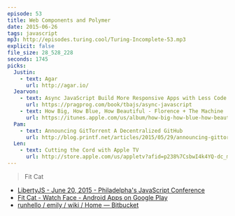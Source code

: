 ```yaml
---
episode: 53
title: Web Components and Polymer
date: 2015-06-26
tags: javascript
mp3: http://episodes.turing.cool/Turing-Incomplete-53.mp3
explicit: false
file_size: 28_528_228
seconds: 1745
picks:
  Justin:
    - text: Agar
      url: http://agar.io/
  Jearvon:
    - text: Async JavaScript Build More Responsive Apps with Less Code
      url: https://pragprog.com/book/tbajs/async-javascript
    - text: How Big, How Blue, How Beautiful - Florence + The Machine 
      url: https://itunes.apple.com/us/album/how-big-how-blue-how-beautiful/id965931771
  Pam:
    - text: Announcing GitTorrent A Decentralized GitHub
      url: http://blog.printf.net/articles/2015/05/29/announcing-gittorrent-a-decentralized-github/
  Len:
    - text: Cutting the Cord with Apple TV
      url: http://store.apple.com/us/appletv?afid=p238%7CsbwI4k4YQ-dc_mtid_1870765e38482_pcrid_85829000407_
---
```


> Fit Cat

* [LibertyJS - June 20, 2015 - Philadelpha's JavaScript Conference](http://libertyjs.com/)
* [Fit Cat - Watch Face - Android Apps on Google Play](https://play.google.com/store/apps/details?id=com.sqisland.fitcat)
* [runhello / emily / wiki / Home — Bitbucket](https://bitbucket.org/runhello/emily/wiki/Home)
